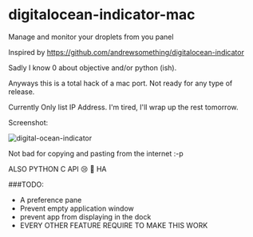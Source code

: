 digitalocean-indicator-mac
==========================

Manage and monitor your droplets from you panel


Inspired by https://github.com/andrewsomething/digitalocean-indicator

Sadly I know 0 about objective and/or python (ish).

Anyways this is a total hack of a mac port. Not ready for any type of release.

Currently Only list IP Address. I'm tired, I'll wrap up the rest tomorrow.

Screenshot:

![digital-ocean-indicator](https://dl.dropboxusercontent.com/u/16395906/digital-ocean-indicator.png)

Not bad for copying and pasting from the internet :-p


ALSO PYTHON C API :cry: :gun: HA


###TODO:
 - A preference pane
 - Prevent empty application window
 - prevent app from displaying in the dock
 - EVERY OTHER FEATURE REQUIRE TO MAKE THIS WORK
